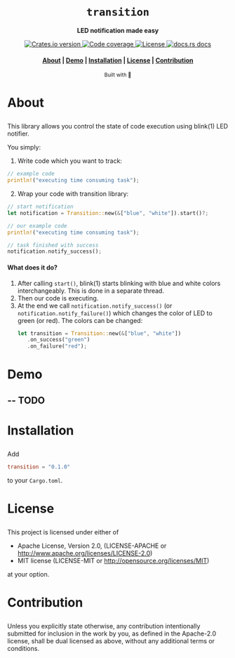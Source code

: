 <div align="center">

  <h1><code>transition</code></h1>

  <p>
    <strong>LED notification made easy</strong>
  </p>

  <p>
    <a href="https://crates.io/crates/transition">
      <img src="https://img.shields.io/crates/v/transition?color=%2388C0D0&logoColor=%234C566A&style=flat-square" alt="Crates.io version" />
    </a>
    <a href="https://codecov.io/gh/devzbysiu/transition">
      <img src="https://img.shields.io/codecov/c/github/devzbysiu/transition?color=%2388C0D0&logoColor=%234C566A&style=flat-square&token=bfdc4b9d55534910ae48fba0b8e984d0" alt="Code coverage"/>
    </a>
    <a href="https://crates.io/crates/transition">
      <img src="https://img.shields.io/crates/l/transition?color=%2388C0D0&logoColor=%234C566A&style=flat-square" alt="License"/>
    </a>
    <a href="https://docs.rs/transition">
      <img src="https://img.shields.io/badge/docs-latest-blue.svg?color=%2388C0D0&logoColor=%234C566A&style=flat-square" alt="docs.rs docs" />
    </a>
  </p>

  <h4>
    <a href="#about">About</a>
    <span> | </span>
    <a href="#demo">Demo</a>
    <span> | </span>
    <a href="#installation">Installation</a>
    <span> | </span>
    <a href="#license">License</a>
    <span> | </span>
    <a href="#contribution">Contribution</a>
  </h3>

  <sub>Built with 🦀</sub>
</div>

# <p id="about">About</p>

This library allows you control the state of code execution using blink(1) LED notifier.

You simply:
1. Write code which you want to track:
  ```rust
  // example code
  println!("executing time consuming task");
  ```
2. Wrap your code with transition library:
  ```rust
  // start notification
  let notification = Transition::new(&["blue", "white"]).start()?;

  // our example code
  println!("executing time consuming task");

  // task finished with success
  notification.notify_success();
  ```

#### What does it do?
1. After calling `start()`, blink(1) starts blinking with blue and white colors interchangeably.
   This is done in a separate thread.
2. Then our code is executing.
3. At the end we call `notification.notify_success()` (or `notification.notify_failure()`) which
   changes the color of LED to green (or red). The colors can be changed:
   ```rust
   let transition = Transition::new(&["blue", "white"])
      .on_success("green")
      .on_failure("red");
   ```

# <p id="demo">Demo</p>

##  -- TODO

# <p id="installation">Installation</p>

Add
```toml
transition = "0.1.0"
```
to your `Cargo.toml`.

# <p id="license">License</p>

This project is licensed under either of

- Apache License, Version 2.0, (LICENSE-APACHE or http://www.apache.org/licenses/LICENSE-2.0)
- MIT license (LICENSE-MIT or http://opensource.org/licenses/MIT)

at your option.

# <p id="contribution">Contribution</p>

Unless you explicitly state otherwise, any contribution intentionally submitted for inclusion in the work by you, as defined in the Apache-2.0 license, shall be dual licensed as above, without any additional terms or conditions.

